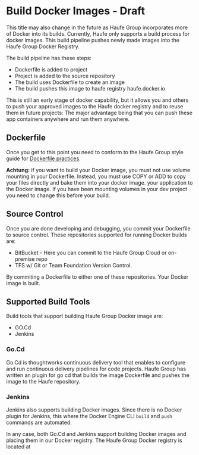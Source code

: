 # Build Docker Images - Draft

This title may also change in the future as Haufe Group incorporates more of Docker into its builds. Currently, Haufe only supports a build process for docker images. This build pipeline pushes newly made images into the Haufe Group Docker Registry.

The build pipeline has these steps:

* Dockerfile is added to project
* Project is added to the source repository
* The build uses Dockerfile to create an image
* The build pushes this image to haufe registry haufe.docker.io

This is still an early stage of docker capability, but it allows you and others to push your approved images to the Haufe docker registry and to reuse them in future projects: The major advantage being that you can push these app containers anywhere and run them anywhere.

## Dockerfile

Once you get to this point you need to  conform to the Haufe Group style guide for [Dockerfile practices](/BestPracticesDockerfile.md).

**Achtung:** if you want to build your Docker image, you must not use volume mounting in your Dockerfile. Instead, you must use COPY or ADD to copy your files directly and bake them into your docker image. your application to the Docker image. If you have been mounting volumes in your dev project you need to change this before your build.

## Source Control

Once you are done developing and debugging, you commit your Dockerfile to source control. These repositories supported for running Docker builds are:

* BitBucket - Here you can commit to the Haufe Group Cloud or on-premise repo
* TFS w/ Git or Team Foundation Version Control.

By commiting a Dockerfile to either one of these repositories. Your Docker image is built.

## Supported Build Tools

Build tools that support building Haufe Group Docker image are:

* GO.Cd 
* Jenkins

### Go.Cd

Go.Cd is thoughtworks continuous delivery tool that enables to configure and run continuous delivery pipelines for code projects. Haufe Group has written an plugin for go cd that builds the image Dockerfile and pushes the image to the Haufe repository.

### Jenkins

Jenkins also supports building Docker images. Since there is no Docker plugin for Jenkins, this where the Docker Engine CLI `build` and `push` commands are automated.

In any case, both Go.Cd and Jenkins support building Docker images and placing them in our Docker registry. The Haufe Group Docker registry is located at

